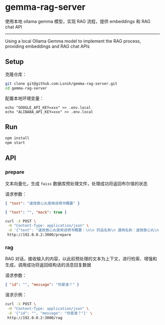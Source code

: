 # gemma-rag-server

使用本地 ollama gemma 模型，实现 RAG 流程，提供 embeddings 和 RAG chat API

---

Using a local Ollama Gemma model to implement the RAG process, providing embeddings and RAG chat APIs

## Setup

克隆仓库：

```sh
git clone git@github.com:Lsnsh/gemma-rag-server.git
cd gemma-rag-server
```

配置本地环境变量：

```
echo "GOOGLE_API_KEY=xxx" >> .env.local
echo "ALIBABA_API_KEY=xxx" >> .env.local
```

## Run

```sh
npm install
npm start
```

## API

### prepare

文本向量化，生成 `faiss` 数据库预处理文件，处理成功将返回布尔值的状态

请求参数：

```json
{ "text": "速效救心丸使用说明书概要" }

{ "text": "", "mock": true }
```

```sh
curl -X POST \
 -H "Content-Type: application/json" \
 -d '{"text": "速效救心丸使用说明书概要：\n\n 药品名称\n 通用名称：速效救心丸\n 汉语拼音：Suxiao Jiuxin Wan\n\n 成分\n 主要成分包括川芎和冰片。\n\n 性状\n 本品通常为棕黄色的滴丸，气味清凉，味道微苦。\n\n 功能主治\n 行气活血，祛瘀止痛，增加冠脉血流量，适用于气滞血瘀型冠心病，心绞痛的治疗。\n\n 用法用量\n\n 日常预防与治疗：含服，一次 4-6 粒，一日 3 次。\n 急性发作时：一次 10-15 粒，舌下含服。\n 不良反应\n 具体不良反应尚不完全明确，但应警惕可能的个体差异反应，如出现不适应立即停药并咨询医生。\n\n 禁忌\n\n 孕妇禁用。\n 对本品过敏者禁用。\n 寒凝血瘀、阴虚血瘀、胸痹心痛等患者不宜单独使用。\n 注意事项\n\n 过敏体质者慎用。\n 药品性状发生改变时禁止使用。\n 忌食辛辣刺激性食物。\n 请放置在儿童接触不到的地方。\n 如正在使用其他药品，使用本品前需咨询医师或药师，以避免药物相互作用。\n 伴有中重度心力衰竭的心肌缺血患者慎用。\n 如果心绞痛持续发作，应及时加用硝酸酯类药物。\n 贮藏方法\n 密封，置于阴凉干燥处保存。\n\n 生产企业\n 天津中新药业集团股份有限公司第六中药厂。\n\n 批准文号\n 国药准字 Z12020025。\n\n 有效期\n 通常为 36 个月，具体以包装上标注的有效期为准。\n\n 特别提示\n\n 使用任何药物前，最好在医生指导下进行，确保安全性和适用性。\n 若有用药过量或其他紧急情况，请立即寻求医疗帮助。\n 请记住，上述信息为一般性指导，实际使用时应遵循药品包装内详细的说明书或遵医嘱。"}' \
 http://192.0.0.2:3000/prepare
```

### rag

RAG 对话，接收输入的内容，以此前预处理的文本为上下文，进行检索、增强和生成，调用成功将返回结构话的消息回复数据

请求参数：

```json
{ "id": "", "message": "你是谁？" }
```

请求示例：

```sh
curl -X POST \
 -H "Content-Type: application/json" \
 -d '{"id": "", "message": "你是谁？"}' \
 http://192.0.0.2:3000/rag
```

